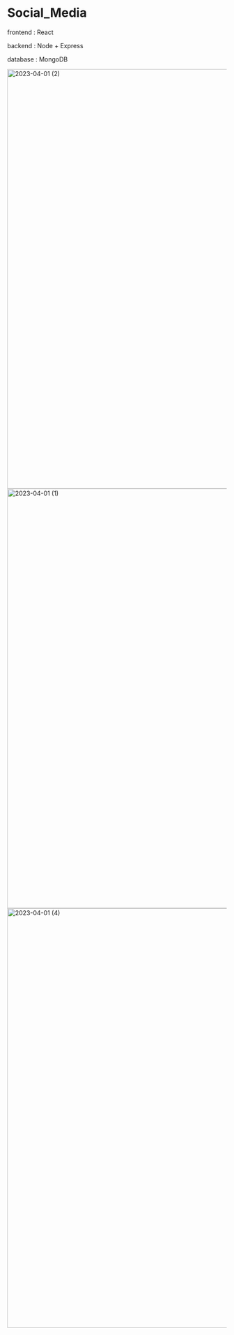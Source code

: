 # Social_Media

<p>frontend : React </p>
<p>backend : Node + Express</p>
<p>database : MongoDB</p>

<img width="961" alt="2023-04-01 (2)" src="https://user-images.githubusercontent.com/65673968/229305844-6b57d044-3ad9-46c5-8844-45a6aae29d82.png">
<img width="961" alt="2023-04-01 (1)" src="https://user-images.githubusercontent.com/65673968/229305847-91947fee-6098-4758-b25a-12abcfa3c781.png">
<img width="961" alt="2023-04-01 (4)" src="https://user-images.githubusercontent.com/65673968/229305850-7bf818a1-0730-42ad-85a7-96a9c82e7d7b.png">
